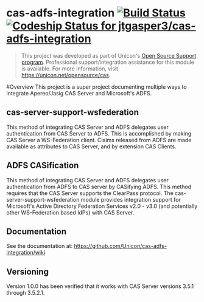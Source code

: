 cas-adfs-integration [![Build Status](https://travis-ci.org/Unicon/cas-adfs-integration.svg?branch=master)](https://travis-ci.org/Unicon/cas-adfs-integration) [ ![Codeship Status for jtgasper3/cas-adfs-integration](https://www.codeship.io/projects/78679d20-ee7e-0131-30df-429ee894f4d5/status)](https://www.codeship.io/projects/26865)
====================

> This project was developed as part of Unicon's [Open Source Support program](https://unicon.net/support). Professional support/integration assistance for this module is available. For more information, visit <https://unicon.net/opensource/cas>. 

#Overview
This project is a super project documenting multiple ways to integrate Apereo/Jasig CAS Server and Microsoft's ADFS.

## cas-server-support-wsfederation
This method of integrating CAS Server and ADFS delegates user authentication from CAS Server to ADFS. This is accomplished by making CAS Server a WS-Federation client. Claims released from ADFS are made available as attributes to CAS Server, and by extension CAS Clients.

## ADFS CASification
This method of integrating CAS Server and ADFS delegates user authentication from ADFS to CAS server by CASifying ADFS. This method requires that the CAS Server supports the ClearPass protocol.
The cas-server-support-wsfederation module provides integration support for Microsoft's Active Directory Federation
Services v2.0 - v3.0 (and potentially other WS-Federation based IdPs) with CAS Server.

## Documentation
See the documentation at: https://github.com/Unicon/cas-adfs-integration/wiki


## Versioning
Version 1.0.0 has been verified that it works with CAS Server versions 3.5.1 through 3.5.2.1.

